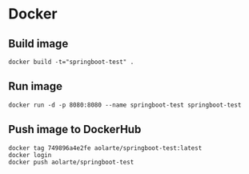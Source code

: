 

# Docker

## Build image

    docker build -t="springboot-test" .
    
## Run image

    docker run -d -p 8080:8080 --name springboot-test springboot-test
    
## Push image to DockerHub

    docker tag 749896a4e2fe aolarte/springboot-test:latest
    docker login
    docker push aolarte/springboot-test
